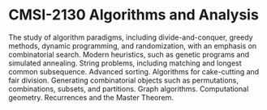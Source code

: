 # CMSI-2130 Algorithms and Analysis
The study of algorithm paradigms, including divide-and-conquer, greedy methods, dynamic programming, and randomization, with an emphasis on combinatorial search. Modern heuristics, such as genetic programs and simulated annealing. String problems, including matching and longest common subsequence. Advanced sorting. Algorithms for cake-cutting and fair division. Generating combinatorial objects such as permutations, combinations, subsets, and partitions. Graph algorithms. Computational geometry. Recurrences and the Master Theorem.
